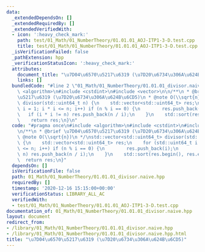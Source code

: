 ```yaml
---
data:
  _extendedDependsOn: []
  _extendedRequiredBy: []
  _extendedVerifiedWith:
  - icon: ':heavy_check_mark:'
    path: test/01_Math/01_NumberTheory/01.01.01_AOJ-ITP1-3-D.test.cpp
    title: test/01_Math/01_NumberTheory/01.01.01_AOJ-ITP1-3-D.test.cpp
  _isVerificationFailed: false
  _pathExtension: hpp
  _verificationStatusIcon: ':heavy_check_mark:'
  attributes:
    document_title: "\u7D04\u6570\u5217\u6319 (\u7D20\u6734\u306A\u624B\u6CD5)"
    links: []
  bundledCode: "#line 2 \"01_Math/01_NumberTheory/01.01.01_divisor.naive.hpp\"\n#include\
    \ <algorithm>\n#include <cstdint>\n#include <vector>\n\n/**\n * @brief \u7D04\u6570\
    \u5217\u6319 (\u7D20\u6734\u306A\u624B\u6CD5)\n * @note O(\\sqrt{n})\n */\nstd::vector<std::uint64_t>\
    \ divisor(std::uint64_t n) {\n    std::vector<std::uint64_t> res;\n    for (std::uint64_t\
    \ i = 1; i * i <= n; i++) if (n % i == 0) {\n        res.push_back(i);\n     \
    \   if (i * i != n) res.push_back(n / i);\n    }\n    std::sort(res.begin(), res.end());\n\
    \    return res;\n}\n"
  code: "#pragma once\n#include <algorithm>\n#include <cstdint>\n#include <vector>\n\
    \n/**\n * @brief \u7D04\u6570\u5217\u6319 (\u7D20\u6734\u306A\u624B\u6CD5)\n *\
    \ @note O(\\sqrt{n})\n */\nstd::vector<std::uint64_t> divisor(std::uint64_t n)\
    \ {\n    std::vector<std::uint64_t> res;\n    for (std::uint64_t i = 1; i * i\
    \ <= n; i++) if (n % i == 0) {\n        res.push_back(i);\n        if (i * i !=\
    \ n) res.push_back(n / i);\n    }\n    std::sort(res.begin(), res.end());\n  \
    \  return res;\n}"
  dependsOn: []
  isVerificationFile: false
  path: 01_Math/01_NumberTheory/01.01.01_divisor.naive.hpp
  requiredBy: []
  timestamp: '2020-12-16 15:15:00+00:00'
  verificationStatus: LIBRARY_ALL_AC
  verifiedWith:
  - test/01_Math/01_NumberTheory/01.01.01_AOJ-ITP1-3-D.test.cpp
documentation_of: 01_Math/01_NumberTheory/01.01.01_divisor.naive.hpp
layout: document
redirect_from:
- /library/01_Math/01_NumberTheory/01.01.01_divisor.naive.hpp
- /library/01_Math/01_NumberTheory/01.01.01_divisor.naive.hpp.html
title: "\u7D04\u6570\u5217\u6319 (\u7D20\u6734\u306A\u624B\u6CD5)"
---
```

